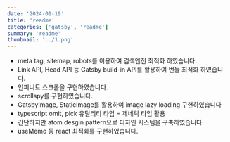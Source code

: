 ```yaml
---
date: '2024-01-19'
title: 'readme'
categories: ['gatsby', 'readme']
summary: 'readme'
thumbnail: '../1.png'
---
```



- meta tag, sitemap, robots를 이용하여 검색엔진 최적화 하였습니다.
- Link API, Head API 등 Gatsby build-in API를 활용하여 번들 최적화 하였습니다.
- 인피니트 스크롤을 구현하였습니다.
- scrollspy를 구현하였습니다.
- GatsbyImage, StaticImage를 활용하여 image lazy loading 구현하였습니다
- typescript omit, pick 유틸리티 타입 = 제네릭 타입 활용
- 간단하지만 atom desgin pattern으로 디자인 시스템을 구축하였습니다.
- useMemo 등 react 최적화를 구현하였습니다.